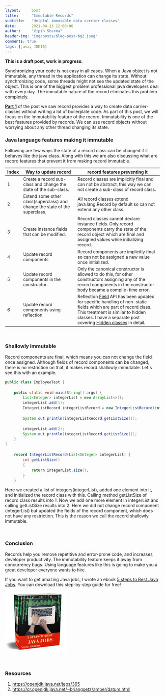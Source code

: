```yaml
---
layout:     post
title:      "Immutable Records"
subtitle:   "Helpful immutable data carrier classes"
date:       2021-04-13 12:00:00
author:     "Vipin Sharma"
header-img: "img/posts/blog-post-bg2.jpeg"
comments: true
tags: [java, JDK16]
---
```


**This is a draft post, work in progress:**

Synchronizing your code is not easy in all cases. When a Java object is not immutable, any thread in the application can change its state. Without synchronizing code, some threads might not see the updated state of the object. This is one of the biggest problem professional java developers deal with every day. The immutable nature of the record eliminates this problem completely.

**[Part 1](https://jfeatures.com/blog/records)** of the post we saw record provides a way to create data carrier-classes without writing a lot of boilerplate code. As part of this post, we will focus on the Immutability feature of the record. Immutability is one of the best features provided by records. We can use record objects without worrying about any other thread changing its state.


### Java language features making it immutable

Following are few ways the state of a record class can be changed if it behaves like the java class. Along with this we are also discussing what are record features that prevent it from making record immutable.

| Index   | Way to update record | record features preventing it |
|---------|------------|------------|
|    1    | Create a record sub-class and change the state of the sub-class. | Record classes are implicitly final and can not be abstract, this way we can not create a sub-class of record class. |
|    2    | Extend some other class(superclass) and change the state of the superclass.  | All record classes extend java.lang.Record by default so can not extend any other class. |
|    3    | Create instance fields that can be modified. | Record classes cannot declare instance fields. Only record components carry the state of the record object which are final and assigned values while initializing record. |
|    4    | Update record components. | Record components are implicitly final so can not be assigned a new value once initialized.  |
|    5    | Update record components in the constructor. | Only the canonical constructor is allowed to do this, for other constructors assigning any of the record components in the constructor body became a compile-time error. |
|    6    | Update record components using reflection. | Reflection [Field](https://docs.oracle.com/en/java/javase/16/docs/api/java.base/java/lang/reflect/Field.html#set(java.lang.Object,java.lang.Object)) API has been updated for specific handling of non-static fields which are part of record class. This treatment is similar to hidden classes. I have a separate post covering [Hidden classes](https://jfeatures.com/blog/HiddenClass) in detail. |



<!--
1. Create a record sub-class and change the state of the sub-class. Record classes are implicitly final and can not be abstract, this way we can not create a sub-class of record class.
2. Extend some other class(superclass) and change the state of the superclass. All record classes extend java.lang.Record by default so can not extend any other class.
3. Create instance fields that can be modified. Record classes cannot declare instance fields. Only record components carry the state of the record object which are final and assigned values while initializing record.
4. Update record components. Record components are implicitly final so can not be assigned a new value once initialized.
5. Update record components in the constructor. Only the canonical constructor is allowed to do this, for other constructors assigning any of the record components in the constructor body became a compile-time error.
6. Update record components using reflection. Reflection [Field](https://docs.oracle.com/en/java/javase/16/docs/api/java.base/java/lang/reflect/Field.html#set(java.lang.Object,java.lang.Object)) API has been updated for specific handling of non-static fields which are part of record class. This treatment is similar to hidden classes. I have a separate post covering [Hidden classes](https://jfeatures.com/blog/HiddenClass) in detail.
-->
<br>

### Shallowly immutable

Record components are final, which means you can not change the field once assigned. Although fields of record components can be changed, there is no restriction on that, it makes record shallowly immutable. Let's see this with an example.

```java
public class EmployeeTest {

    public static void main(String[] args) {
        List<Integer> integerList = new ArrayList<>();
        integerList.add(1);
        IntegerListRecord integerListRecord = new IntegerListRecord(integerList);

        System.out.println(integerListRecord.getListSize());

        integerList.add(2);
        System.out.println(integerListRecord.getListSize());
    }
}

    record IntegerListRecord(List<Integer> integerList) {
        int getListSize()
        {
            return integerList.size();
        }
    }
```

Here we created a list of integers(integerList), added one element into it, and initialized the record class with this. Calling method getListSize of record class results into 1. Now we add one more element in integerList and calling getListSize results into 2. Here we did not change record component (integerList) but updated the fields of the record component, which does not have any restriction. This is the reason we call the record shallowly immutable.

<br>

### Conclusion

Records help you remove repetitive and error-prone code, and increases developer productivity. The immutability feature keeps it away from concurrency bugs. Using language features like this is going to make you a great developer everyone wants to hire.

If you want to get amazing Java jobs, I wrote an ebook [5 steps to Best Java Jobs](https://jfeatures.com/). You can download this step-by-step guide for free!

[<img src="../img/ebook_upd.png" width="200" height="200">](https://jfeatures.com/)

<br>

### Resources

1.  https://openjdk.java.net/jeps/395
2.  https://cr.openjdk.java.net/~briangoetz/amber/datum.html